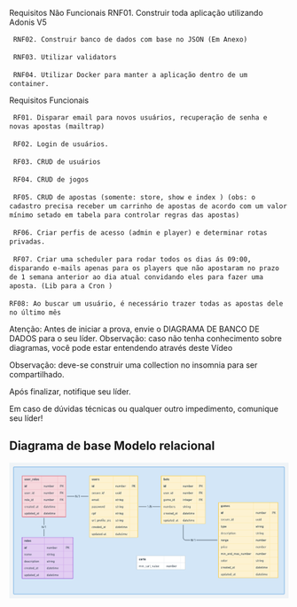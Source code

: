 Requisitos Não Funcionais
     RNF01. Construir toda aplicação utilizando Adonis V5

     RNF02. Construir banco de dados com base no JSON (Em Anexo) 

     RNF03. Utilizar validators

     RNF04. Utilizar Docker para manter a aplicação dentro de um container.

Requisitos Funcionais

     RF01. Disparar email para novos usuários, recuperação de senha e novas apostas (mailtrap)

     RF02. Login de usuários.

     RF03. CRUD de usuários

     RF04. CRUD de jogos

     RF05. CRUD de apostas (somente: store, show e index ) (obs: o cadastro precisa receber um carrinho de apostas de acordo com um valor mínimo setado em tabela para controlar regras das apostas) 

     RF06. Criar perfis de acesso (admin e player) e determinar rotas privadas.

     RF07. Criar uma scheduler para rodar todos os dias ás 09:00, disparando e-mails apenas para os players que não apostaram no prazo de 1 semana anterior ao dia atual convidando eles para fazer uma aposta. (Lib para a Cron )
     
    RF08: Ao buscar um usuário, é necessário trazer todas as apostas dele no último mês

Atenção: Antes de iniciar a prova, envie o DIAGRAMA DE BANCO DE DADOS para o seu líder.
Observação: caso não tenha conhecimento sobre diagramas, você pode estar entendendo através deste Vídeo 

Observação: deve-se construir uma collection no insomnia para ser compartilhado.

Após finalizar, notifique seu líder.

Em caso de dúvidas técnicas ou qualquer outro impedimento, comunique seu líder!

## Diagrama de base Modelo relacional

<img src="./app/utils/Lotery_TGL_API.png">